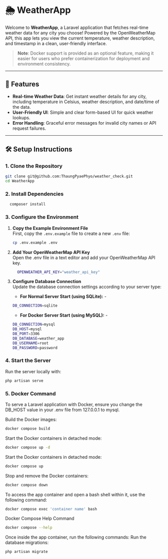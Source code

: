 # 🌦️ WeatherApp

Welcome to **WeatherApp**, a Laravel application that fetches real-time weather data for any city you choose! Powered by the OpenWeatherMap API, this app lets you view the current temperature, weather description, and timestamp in a clean, user-friendly interface.

> **Note**: Docker support is provided as an optional feature, making it easier for users who prefer containerization for deployment and environment consistency.

---

## 🚀 Features 

- **Real-time Weather Data**: Get instant weather details for any city, including temperature in Celsius, weather description, and date/time of the data.
- **User-Friendly UI**: Simple and clear form-based UI for quick weather lookups.
- **Error Handling**: Graceful error messages for invalid city names or API request failures.

---

## 🛠️ Setup Instructions

### 1. Clone the Repository

```bash
git clone git@github.com:ThaungPyaePhyo/weather_check.git
cd WeatherApp
```
### 2. Install Dependencies
```bash
  composer install
```

### 3. Configure the Environment
1. **Copy the Example Environment File**  
   First, copy the `.env.example` file to create a new `.env` file:

   ```bash
   cp .env.example .env
    ```
2. **Add Your OpenWeatherMap API Key**  
   Open the .env file in a text editor and add your OpenWeatherMap API key.
    ```bash
      OPENWEATHER_API_KEY="weather_api_key"
    ```

3. **Configure Database Connection**  
   Update the database connection settings according to your server type:

   - **For Normal Server Start (using SQLite):** -
    ```bash
   DB_CONNECTION=sqlite
   ```
    - **For Docker Server Start (using MySQL):** -
    ```bash
    DB_CONNECTION=mysql
    DB_HOST=mysql
    DB_PORT=3306
    DB_DATABASE=weather_app
    DB_USERNAME=root
    DB_PASSWORD=password
   ```

### 4. Start the Server
Run the server locally with:
```bash
php artisan serve
```


### 5. Docker Command
To serve a Laravel application with Docker, ensure you change the DB_HOST value in your .env file from 127.0.0.1 to mysql.

Build the Docker images:
```bash
docker compose build
```

Start the Docker containers in detached mode:
```bash
docker compose up -d 
```

Start the Docker containers in detached mode:
```bash
docker compose up
```

Stop and remove the Docker containers:
```bash
docker compose down
```

To access the app container and open a bash shell within it, use the following command:
```bash
docker compose exec 'container name' bash
```

Docker Compose Help Command
```bash
docker compose --help
```
Once inside the app container, run the following commands:
Run the database migrations:
```bash
php artisan migrate
```

